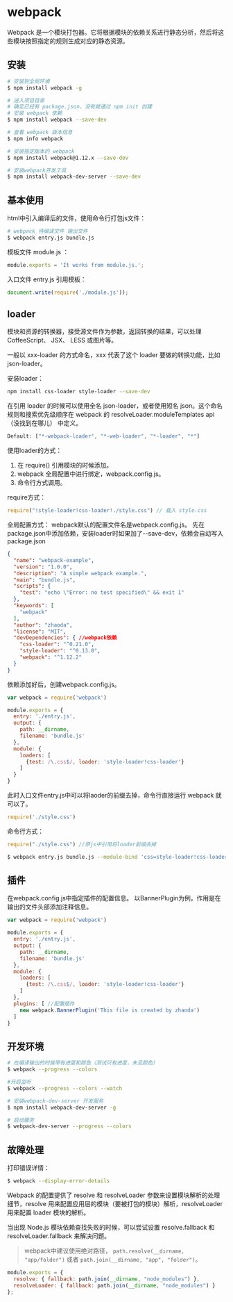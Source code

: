 # webpack
Webpack 是一个模块打包器。它将根据模块的依赖关系进行静态分析，然后将这些模块按照指定的规则生成对应的静态资源。
## 安装
```bash
# 安装到全局环境
$ npm install webpack -g

# 进入项目目录
# 确定已经有 package.json，没有就通过 npm init 创建
# 安装 webpack 依赖
$ npm install webpack --save-dev

# 查看 webpack 版本信息
$ npm info webpack

# 安装指定版本的 webpack
$ npm install webpack@1.12.x --save-dev

# 安装webpack开发工具
$ npm install webpack-dev-server --save-dev
```

## 基本使用
html中引入编译后的文件，使用命令行打包js文件：
```bash
# webpack 待编译文件 输出文件
$ webpack entry.js bundle.js
```
模板文件 module.js ：
```javascript
module.exports = 'It works from module.js.';
```
入口文件 entry.js 引用模板：
```javascript
document.write(require('./module.js'));
```

## loader
模块和资源的转换器，接受源文件作为参数，返回转换的结果，可以处理CoffeeScript、 JSX、 LESS 或图片等。

一般以 xxx-loader 的方式命名，xxx 代表了这个 loader 要做的转换功能，比如 json-loader。

安装loader：
```bash
npm install css-loader style-loader --save-dev
```

在引用 loader 的时候可以使用全名 json-loader，或者使用短名 json。这个命名规则和搜索优先级顺序在 webpack 的 resolveLoader.moduleTemplates api （没找到在哪儿） 中定义。
```javascript
Default: ["*-webpack-loader", "*-web-loader", "*-loader", "*"]
```

使用loader的方式：
1. 在 require() 引用模块的时候添加。
2. webpack 全局配置中进行绑定，webpack.config.js。
3. 命令行方式调用。

require方式：
```javascript
require("!style-loader!css-loader!./style.css") // 载入 style.css
```
全局配置方式：
webpack默认的配置文件名是webpack.config.js。
先在package.json中添加依赖，安装loader时如果加了--save-dev，依赖会自动写入package.json
```json
{
  "name": "webpack-example",
  "version": "1.0.0",
  "description": "A simple webpack example.",
  "main": "bundle.js",
  "scripts": {
    "test": "echo \"Error: no test specified\" && exit 1"
  },
  "keywords": [
    "webpack"
  ],
  "author": "zhaoda",
  "license": "MIT",
  "devDependencies": { //webpack依赖
    "css-loader": "^0.21.0",
    "style-loader": "^0.13.0",
    "webpack": "^1.12.2"
  }
}
```
依赖添加好后，创建webpack.config.js。
```javascript
var webpack = require('webpack')

module.exports = {
  entry: './entry.js',
  output: {
    path: __dirname,
    filename: 'bundle.js'
  },
  module: {
    loaders: [
      {test: /\.css$/, loader: 'style-loader!css-loader'}
    ]
  }
}
```
此时入口文件entry.js中可以将laoder的前缀去掉，命令行直接运行 webpack 就可以了。
```javascript
require('./style.css')
```

命令行方式：
```javascript
require("./style.css") //原js中引用将loader前缀去掉
```
```bash
$ webpack entry.js bundle.js --module-bind 'css=style-loader!css-loader'
```
## 插件
在webpack.config.js中指定插件的配置信息。
以BannerPlugin为例，作用是在输出的文件头部添加注释信息。
```javascript
var webpack = require('webpack')

module.exports = {
  entry: './entry.js',
  output: {
    path: __dirname,
    filename: 'bundle.js'
  },
  module: {
    loaders: [
      {test: /\.css$/, loader: 'style-loader!css-loader'}
    ]
  },
  plugins: [ //配置插件
    new webpack.BannerPlugin('This file is created by zhaoda')
  ]
}
```

## 开发环境
```bash
# 在编译输出的时候带有进度和颜色（测试只有进度，未见颜色）
$ webpack --progress --colors

#开启监听
$ webpack --progress --colors --watch

# 安装webpack-dev-server 开发服务
$ npm install webpack-dev-server -g

# 启动服务
$ webpack-dev-server --progress --colors
```

## 故障处理
打印错误详情：
```bash
$ webpack --display-error-details
```
Webpack 的配置提供了 resolve 和 resolveLoader 参数来设置模块解析的处理细节，resolve 用来配置应用层的模块（要被打包的模块）解析，resolveLoader 用来配置 loader 模块的解析。

当出现 Node.js 模块依赖查找失败的时候，可以尝试设置 resolve.fallback 和 resolveLoader.fallback 来解决问题。

> webpack中建议使用绝对路径， `path.resolve(__dirname, "app/folder")` 或者 `path.join(__dirname, "app", "folder")`。

```javascript
module.exports = {
  resolve: { fallback: path.join(__dirname, "node_modules") },
  resolveLoader: { fallback: path.join(__dirname, "node_modules") }
};
```




